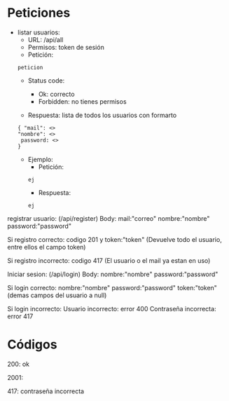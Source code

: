 
# Peticiones

 - listar usuarios:
    - URL: /api/all
    - Permisos: token de sesión
    - Petición:
    ```
    peticion
    ```
    - Status code:
        - Ok: correcto
        - Forbidden: no tienes permisos   

    - Respuesta: lista  de todos los usuarios con formarto 
    ```
    { "mail": <>
    "nombre": <>
     password: <>
    }
    ```
    - Ejemplo:
        - Petición:
        ```
        ej
        ```
         - Respuesta:
        ```
        ej
        ```



registrar usuario:
(/api/register)
Body:
mail:"correo"
nombre:"nombre"
password:"password"

Si registro correcto:
codigo 201 y token:"token" (Devuelve todo el usuario, entre ellos el campo token)

Si registro incorrecto:
codigo 417 (El usuario o el mail ya estan en uso)


Iniciar sesion:
(/api/login)
Body:
nombre:"nombre"
password:"password"

Si login correcto:
nombre:"nombre"
password:"password"
token:"token"
(demas campos del usuario a null)

Si login incorrecto:
Usuario incorrecto: error 400 
Contraseña incorrecta: error 417


# Códigos

200: ok

2001:

417: contraseña incorrecta
